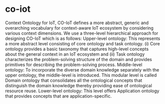# co-iot
Context Ontology for IoT, CO-IoT defines a more abstract, generic and overarching vocabulary for context-aware IoT ecosystem by considering various context dimensions.
We use a three-level hierarchical approach for designing CO-IoT which is as follows:
Upper-level ontology: This represents a more abstract level consisting of core ontology and task ontology. (i) Core ontology provides a basic taxonomy that captures high-level concepts about the general context in an IoT ecosystem and (ii) Task ontology characterizes the problem-solving structure of the domain and provides primitives for describing the problem-solving process. 
Middle-level ontology: To incorporate the diverse domain knowledge separately with the upper ontology, the middle-level is introduced. This modular level is called Domain ontology that consolidates all the ontological concepts that distinguish the domain knowledge thereby providing ease of ontological resource reuse. 
Lower-level ontology: This level offers Application ontology that provides concepts that are application-specific.
